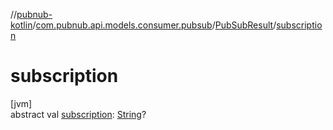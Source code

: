 //[pubnub-kotlin](../../../index.md)/[com.pubnub.api.models.consumer.pubsub](../index.md)/[PubSubResult](index.md)/[subscription](subscription.md)

# subscription

[jvm]\
abstract val [subscription](subscription.md): [String](https://kotlinlang.org/api/latest/jvm/stdlib/kotlin/-string/index.html)?
